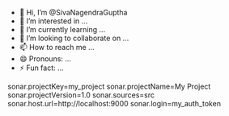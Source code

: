 - 👋 Hi, I’m @SivaNagendraGuptha
- 👀 I’m interested in ...
- 🌱 I’m currently learning ...
- 💞️ I’m looking to collaborate on ...
- 📫 How to reach me ...
- 😄 Pronouns: ...
- ⚡ Fun fact: ...

<!---
SivaNagendraGuptha/SivaNagendraGuptha is a ✨ special ✨ repository because its `README.md` (this file) appears on your GitHub profile.
You can click the Preview link to take a look at your changes.
--->
sonar.projectKey=my_project
sonar.projectName=My Project
sonar.projectVersion=1.0
sonar.sources=src
sonar.host.url=http://localhost:9000
sonar.login=my_auth_token
